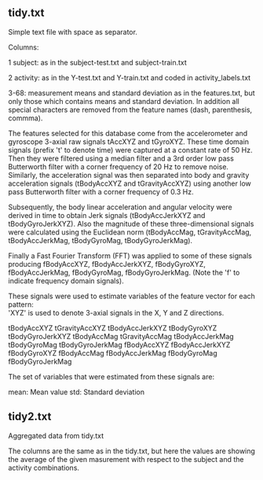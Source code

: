 tidy.txt
--------
Simple text file with space as separator.

Columns:

1 subject: as in the subject-test.txt and subject-train.txt

2 activity: as in the Y-test.txt and Y-train.txt and coded in activity_labels.txt

3-68: measurement means and standard deviation as in the features.txt, but only those which contains means and standard deviation. In addition all special characters are removed from the feature names (dash, parenthesis, commma).

The features selected for this database come from the accelerometer and gyroscope 3-axial raw signals tAccXYZ and tGyroXYZ. These time domain signals (prefix 't' to denote time) were captured at a constant rate of 50 Hz. Then they were filtered using a median filter and a 3rd order low pass Butterworth filter with a corner frequency of 20 Hz to remove noise. Similarly, the acceleration signal was then separated into body and gravity acceleration signals (tBodyAccXYZ and tGravityAccXYZ) using another low pass Butterworth filter with a corner frequency of 0.3 Hz. 

Subsequently, the body linear acceleration and angular velocity were derived in time to obtain Jerk signals (tBodyAccJerkXYZ and tBodyGyroJerkXYZ). Also the magnitude of these three-dimensional signals were calculated using the Euclidean norm (tBodyAccMag, tGravityAccMag, tBodyAccJerkMag, tBodyGyroMag, tBodyGyroJerkMag). 

Finally a Fast Fourier Transform (FFT) was applied to some of these signals producing fBodyAccXYZ, fBodyAccJerkXYZ, fBodyGyroXYZ, fBodyAccJerkMag, fBodyGyroMag, fBodyGyroJerkMag. (Note the 'f' to indicate frequency domain signals). 

These signals were used to estimate variables of the feature vector for each pattern:  
'XYZ' is used to denote 3-axial signals in the X, Y and Z directions.

tBodyAccXYZ
tGravityAccXYZ
tBodyAccJerkXYZ
tBodyGyroXYZ
tBodyGyroJerkXYZ
tBodyAccMag
tGravityAccMag
tBodyAccJerkMag
tBodyGyroMag
tBodyGyroJerkMag
fBodyAccXYZ
fBodyAccJerkXYZ
fBodyGyroXYZ
fBodyAccMag
fBodyAccJerkMag
fBodyGyroMag
fBodyGyroJerkMag

The set of variables that were estimated from these signals are: 

mean: Mean value
std: Standard deviation

tidy2.txt
---------
Aggregated data from tidy.txt

The columns are the same as in the tidy.txt, but here the values are showing the average of the given masurement with respect to the subject and the activity combinations.  
